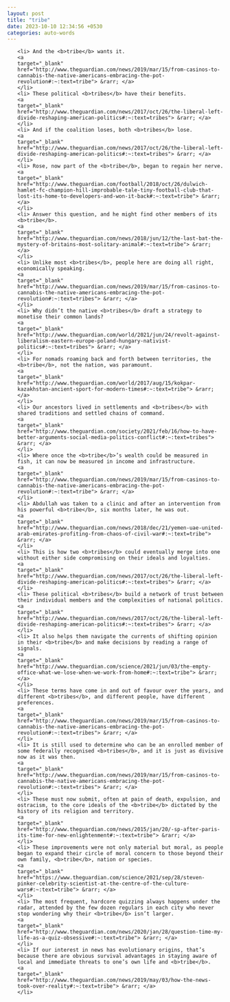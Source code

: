 ```yaml
---
layout: post
title: "tribe"
date: 2023-10-10 12:34:56 +0530
categories: auto-words
---
```

<ol>

    <li> And the <b>tribe</b> wants it.
    <a 
    target="_blank" 
    href="http://www.theguardian.com/news/2019/mar/15/from-casinos-to-cannabis-the-native-americans-embracing-the-pot-revolution#:~:text=tribe"> &rarr; </a>
    </li>
    <li> These political <b>tribes</b> have their benefits.
    <a 
    target="_blank" 
    href="http://www.theguardian.com/news/2017/oct/26/the-liberal-left-divide-reshaping-american-politics#:~:text=tribes"> &rarr; </a>
    </li>
    <li> And if the coalition loses, both <b>tribes</b> lose.
    <a 
    target="_blank" 
    href="http://www.theguardian.com/news/2017/oct/26/the-liberal-left-divide-reshaping-american-politics#:~:text=tribes"> &rarr; </a>
    </li>
    <li> Rose, now part of the <b>tribe</b>, began to regain her nerve.
    <a 
    target="_blank" 
    href="http://www.theguardian.com/football/2018/oct/26/dulwich-hamlet-fc-champion-hill-improbable-tale-tiny-football-club-that-lost-its-home-to-developers-and-won-it-back#:~:text=tribe"> &rarr; </a>
    </li>
    <li> Answer this question, and he might find other members of its <b>tribe</b>.
    <a 
    target="_blank" 
    href="http://www.theguardian.com/news/2018/jun/12/the-last-bat-the-mystery-of-britains-most-solitary-animal#:~:text=tribe"> &rarr; </a>
    </li>
    <li> Unlike most <b>tribes</b>, people here are doing all right, economically speaking.
    <a 
    target="_blank" 
    href="http://www.theguardian.com/news/2019/mar/15/from-casinos-to-cannabis-the-native-americans-embracing-the-pot-revolution#:~:text=tribes"> &rarr; </a>
    </li>
    <li> Why didn’t the native <b>tribes</b> draft a strategy to monetise their common lands?
    <a 
    target="_blank" 
    href="http://www.theguardian.com/world/2021/jun/24/revolt-against-liberalism-eastern-europe-poland-hungary-nativist-politics#:~:text=tribes"> &rarr; </a>
    </li>
    <li> For nomads roaming back and forth between territories, the <b>tribe</b>, not the nation, was paramount.
    <a 
    target="_blank" 
    href="http://www.theguardian.com/world/2017/aug/15/kokpar-kazakhstan-ancient-sport-for-modern-times#:~:text=tribe"> &rarr; </a>
    </li>
    <li> Our ancestors lived in settlements and <b>tribes</b> with shared traditions and settled chains of command.
    <a 
    target="_blank" 
    href="http://www.theguardian.com/society/2021/feb/16/how-to-have-better-arguments-social-media-politics-conflict#:~:text=tribes"> &rarr; </a>
    </li>
    <li> Where once the <b>tribe</b>’s wealth could be measured in fish, it can now be measured in income and infrastructure.
    <a 
    target="_blank" 
    href="http://www.theguardian.com/news/2019/mar/15/from-casinos-to-cannabis-the-native-americans-embracing-the-pot-revolution#:~:text=tribe"> &rarr; </a>
    </li>
    <li> Abdullah was taken to a clinic and after an intervention from his powerful <b>tribe</b>, six months later, he was out.
    <a 
    target="_blank" 
    href="http://www.theguardian.com/news/2018/dec/21/yemen-uae-united-arab-emirates-profiting-from-chaos-of-civil-war#:~:text=tribe"> &rarr; </a>
    </li>
    <li> This is how two <b>tribes</b> could eventually merge into one without either side compromising on their ideals and loyalties.
    <a 
    target="_blank" 
    href="http://www.theguardian.com/news/2017/oct/26/the-liberal-left-divide-reshaping-american-politics#:~:text=tribes"> &rarr; </a>
    </li>
    <li> These political <b>tribes</b> build a network of trust between their individual members and the complexities of national politics.
    <a 
    target="_blank" 
    href="http://www.theguardian.com/news/2017/oct/26/the-liberal-left-divide-reshaping-american-politics#:~:text=tribes"> &rarr; </a>
    </li>
    <li> It also helps them navigate the currents of shifting opinion in their <b>tribe</b> and make decisions by reading a range of signals.
    <a 
    target="_blank" 
    href="http://www.theguardian.com/science/2021/jun/03/the-empty-office-what-we-lose-when-we-work-from-home#:~:text=tribe"> &rarr; </a>
    </li>
    <li> These terms have come in and out of favour over the years, and different <b>tribes</b>, and different people, have different preferences.
    <a 
    target="_blank" 
    href="http://www.theguardian.com/news/2019/mar/15/from-casinos-to-cannabis-the-native-americans-embracing-the-pot-revolution#:~:text=tribes"> &rarr; </a>
    </li>
    <li> It is still used to determine who can be an enrolled member of some federally recognised <b>tribes</b>, and it is just as divisive now as it was then.
    <a 
    target="_blank" 
    href="http://www.theguardian.com/news/2019/mar/15/from-casinos-to-cannabis-the-native-americans-embracing-the-pot-revolution#:~:text=tribes"> &rarr; </a>
    </li>
    <li> These must now submit, often at pain of death, expulsion, and ostracism, to the core ideals of the <b>tribe</b> dictated by the history of its religion and territory.
    <a 
    target="_blank" 
    href="http://www.theguardian.com/news/2015/jan/20/-sp-after-paris-its-time-for-new-enlightenment#:~:text=tribe"> &rarr; </a>
    </li>
    <li> These improvements were not only material but moral, as people began to expand their circle of moral concern to those beyond their own family, <b>tribe</b>, nation or species.
    <a 
    target="_blank" 
    href="https://www.theguardian.com/science/2021/sep/28/steven-pinker-celebrity-scientist-at-the-centre-of-the-culture-wars#:~:text=tribe"> &rarr; </a>
    </li>
    <li> The most frequent, hardcore quizzing always happens under the radar, attended by the few dozen regulars in each city who never stop wondering why their <b>tribe</b> isn’t larger.
    <a 
    target="_blank" 
    href="http://www.theguardian.com/news/2020/jan/28/question-time-my-life-as-a-quiz-obsessive#:~:text=tribe"> &rarr; </a>
    </li>
    <li> If our interest in news has evolutionary origins, that’s because there are obvious survival advantages in staying aware of local and immediate threats to one’s own life and <b>tribe</b>.
    <a 
    target="_blank" 
    href="http://www.theguardian.com/news/2019/may/03/how-the-news-took-over-reality#:~:text=tribe"> &rarr; </a>
    </li>